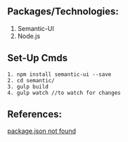 ## Packages/Technologies:
1. Semantic-UI
2. Node.js

## Set-Up Cmds
```
1. npm install semantic-ui --save
2. cd semantic/
3. gulp build
4. gulp watch //to watch for changes
```

## References:
[package.json not found](https://github.com/visionmedia/debug/issues/261)
